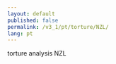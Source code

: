 ```yaml
---
layout: default
published: false
permalink: /v3_1/pt/torture/NZL/
lang: pt
---
```


torture analysis NZL
